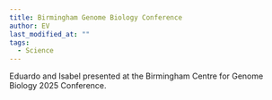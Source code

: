 ```yaml
---
title: Birmingham Genome Biology Conference
author: EV
last_modified_at: ""
tags:
  - Science
---
```

<!-- excerpt start -->
Eduardo and Isabel presented at the Birmingham Centre for Genome Biology 2025 Conference.
<!-- excerpt end -->
